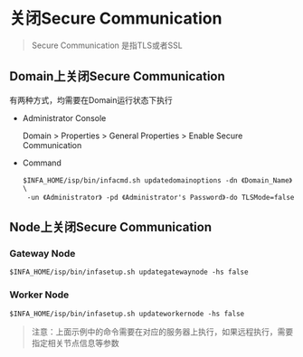 # 关闭Secure Communication

> Secure Communication 是指TLS或者SSL


## Domain上关闭Secure Communication 
有两种方式，均需要在Domain运行状态下执行
- Administrator Console

    Domain > Properties > General Properties > Enable Secure Communication

- Command
    ```shell
    $INFA_HOME/isp/bin/infacmd.sh updatedomainoptions -dn 《Domain_Name》 \
     -un 《Administrator》 -pd 《Administrator's Password》-do TLSMode=false
    ```
    
    
## Node上关闭Secure Communication
### Gateway Node
```shell
$INFA_HOME/isp/bin/infasetup.sh updategatewaynode -hs false
```

### Worker Node
```
$INFA_HOME/isp/bin/infasetup.sh updateworkernode -hs false
```

> 注意：上面示例中的命令需要在对应的服务器上执行，如果远程执行，需要指定相关节点信息等参数


